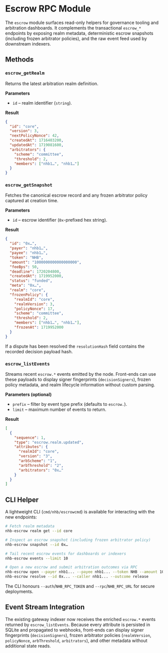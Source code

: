 # Escrow RPC Module

The `escrow` module surfaces read-only helpers for governance tooling and arbitration dashboards. It complements the transactional `escrow_*` endpoints by exposing realm metadata, deterministic escrow snapshots (including frozen arbitrator policies), and the raw event feed used by downstream indexers.

## Methods

### `escrow_getRealm`

Returns the latest arbitration realm definition.

**Parameters**

- `id` – realm identifier (`string`).

**Result**

```json
{
  "id": "core",
  "version": 3,
  "nextPolicyNonce": 42,
  "createdAt": 1716403200,
  "updatedAt": 1719081600,
  "arbitrators": {
    "scheme": "committee",
    "threshold": 2,
    "members": ["nhb1…", "nhb1…"]
  }
}
```

### `escrow_getSnapshot`

Fetches the canonical escrow record and any frozen arbitrator policy captured at creation time.

**Parameters**

- `id` – escrow identifier (`0x`-prefixed hex string).

**Result**

```json
{
  "id": "0x…",
  "payer": "nhb1…",
  "payee": "nhb1…",
  "token": "NHB",
  "amount": "1000000000000000000",
  "feeBps": 50,
  "deadline": 1720204800,
  "createdAt": 1719952000,
  "status": "funded",
  "meta": "0x…",
  "realm": "core",
  "frozenPolicy": {
    "realmId": "core",
    "realmVersion": 3,
    "policyNonce": 17,
    "scheme": "committee",
    "threshold": 2,
    "members": ["nhb1…", "nhb1…"],
    "frozenAt": 1719952000
  }
}
```

If a dispute has been resolved the `resolutionHash` field contains the recorded decision payload hash.

### `escrow_listEvents`

Streams recent `escrow.*` events emitted by the node. Front-ends can use these payloads to display signer fingerprints (`decisionSigners`), frozen policy metadata, and realm lifecycle information without custom parsing.

**Parameters (optional)**

- `prefix` – filter by event type prefix (defaults to `escrow.`).
- `limit` – maximum number of events to return.

**Result**

```json
[
  {
    "sequence": 1,
    "type": "escrow.realm.updated",
    "attributes": {
      "realmId": "core",
      "version": "3",
      "arbScheme": "1",
      "arbThreshold": "2",
      "arbitrators": "0x…"
    }
  }
]
```

## CLI Helper

A lightweight CLI (`cmd/nhb/escrowcmd`) is available for interacting with the new endpoints:

```bash
# Fetch realm metadata
nhb-escrow realm get --id core

# Inspect an escrow snapshot (including frozen arbitrator policy)
nhb-escrow snapshot --id 0x…

# Tail recent escrow events for dashboards or indexers
nhb-escrow events --limit 10

# Open a new escrow and submit arbitration outcomes via RPC
nhb-escrow open --payer nhb1... --payee nhb1... --token NHB --amount 1000000000000000000 --fee-bps 50 --deadline 1720204800 --realm core
nhb-escrow resolve --id 0x... --caller nhb1... --outcome release
```

The CLI honours `--auth`/`NHB_RPC_TOKEN` and `--rpc`/`NHB_RPC_URL` for secure deployments.

## Event Stream Integration

The existing gateway indexer now receives the enriched `escrow.*` events returned by `escrow_listEvents`. Because every attribute is persisted in SQLite and propagated to webhooks, front-ends can display signer fingerprints (`decisionSigners`), frozen arbitrator policies (`realmVersion`, `policyNonce`, `arbThreshold`, `arbitrators`), and other metadata without additional state reads.
